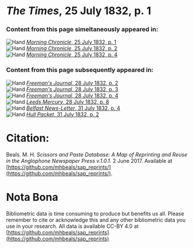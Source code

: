 # *The Times*, 25 July 1832, p. 1  
  
### Content from this page simeltaneously appeared in:  
![Hand](http://scissorsandpaste.net/wp-content/uploads/2017/06/smallhandpointer.png) [*Morning Chronicle*, 25 July 1832, p. 1](https://mhbeals.github.io/sap_html/Morning-Chronicle/Morning-Chronicle-25-July-1832-p-1)  
![Hand](http://scissorsandpaste.net/wp-content/uploads/2017/06/smallhandpointer.png) [*Morning Chronicle*, 25 July 1832, p. 2](https://mhbeals.github.io/sap_html/Morning-Chronicle/Morning-Chronicle-25-July-1832-p-2)  
![Hand](http://scissorsandpaste.net/wp-content/uploads/2017/06/smallhandpointer.png) [*Morning Chronicle*, 25 July 1832, p. 4](https://mhbeals.github.io/sap_html/Morning-Chronicle/Morning-Chronicle-25-July-1832-p-4)  
  
### Content from this page subsequently appeared in:  
![Hand](http://scissorsandpaste.net/wp-content/uploads/2017/06/smallhandpointer.png) [*Freeman's Journal*, 28 July 1832, p. 2](https://mhbeals.github.io/sap_html/Freeman's-Journal/Freeman's-Journal-28-July-1832-p-2)  
![Hand](http://scissorsandpaste.net/wp-content/uploads/2017/06/smallhandpointer.png) [*Freeman's Journal*, 28 July 1832, p. 3](https://mhbeals.github.io/sap_html/Freeman's-Journal/Freeman's-Journal-28-July-1832-p-3)  
![Hand](http://scissorsandpaste.net/wp-content/uploads/2017/06/smallhandpointer.png) [*Freeman's Journal*, 28 July 1832, p. 4](https://mhbeals.github.io/sap_html/Freeman's-Journal/Freeman's-Journal-28-July-1832-p-4)  
![Hand](http://scissorsandpaste.net/wp-content/uploads/2017/06/smallhandpointer.png) [*Leeds Mercury*, 28 July 1832, p. 8](https://mhbeals.github.io/sap_html/Leeds-Mercury/Leeds-Mercury-28-July-1832-p-8)  
![Hand](http://scissorsandpaste.net/wp-content/uploads/2017/06/smallhandpointer.png) [*Belfast News-Letter*, 31 July 1832, p. 4](https://mhbeals.github.io/sap_html/Belfast-News-Letter/Belfast-News-Letter-31-July-1832-p-4)  
![Hand](http://scissorsandpaste.net/wp-content/uploads/2017/06/smallhandpointer.png) [*Hull Packet*, 31 July 1832, p. 2](https://mhbeals.github.io/sap_html/Hull-Packet/Hull-Packet-31-July-1832-p-2)  


# Citation: 

Beals. M. H. *Scissors and Paste Database: A Map of Reprinting and Reuse in the Anglophone Newspaper Press v.1.0.1.* 2 June 2017. Available at [https://github.com/mhbeals/sap_reprints/](https://github.com/mhbeals/sap_reprints/). 

# Nota Bona

Bibliometric data is time consuming to produce but benefits us all. Please remember to cite or acknowledge this and any other bibliometric data you use in your research. All data is available CC-BY 4.0 at [https://github.com/mhbeals/sap_reprints](https://github.com/mhbeals/sap_reprints)